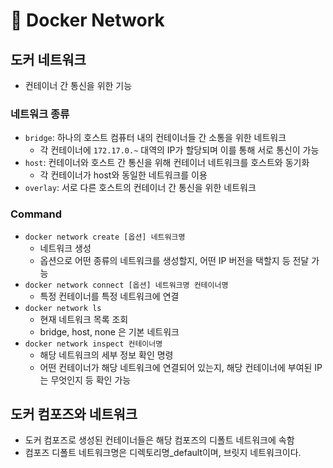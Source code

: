 # 🐳 Docker Network

## 도커 네트워크

- 컨테이너 간 통신을 위한 기능

### 네트워크 종류

- `bridge`: 하나의 호스트 컴퓨터 내의 컨테이너들 간 소통을 위한 네트워크
    - 각 컨테이너에 `172.17.0.~` 대역의 IP가 할당되며 이를 통해 서로 통신이 가능
- `host`: 컨테이너와 호스트 간 통신을 위해 컨테이너 네트워크를 호스트와 동기화
    - 각 컨테이너가 host와 동일한 네트워크를 이용
- `overlay`: 서로 다른 호스트의 컨테이너 간 통신을 위한 네트워크

### Command

- `docker network create [옵션] 네트워크명`
    - 네트워크 생성
    - 옵션으로 어떤 종류의 네트워크를 생성할지, 어떤 IP 버전을 택할지 등 전달 가능
- `docker network connect [옵션] 네트워크명 컨테이너명`
    - 특정 컨테이너를 특정 네트워크에 연결
- `docker network ls`
    - 현재 네트워크 목록 조회
    - bridge, host, none 은 기본 네트워크
- `docker network inspect 컨테이너명`
    - 해당 네트워크의 세부 정보 확인 명령
    - 어떤 컨테이너가 해당 네트워크에 연결되어 있는지, 해당 컨테이너에 부여된 IP는 무엇인지 등 확인 가능

## 도커 컴포즈와 네트워크

- 도커 컴포즈로 생성된 컨테이너들은 해당 컴포즈의 디폴트 네트워크에 속함
- 컴포즈 디폴트 네트워크명은 디렉토리명_default이며, 브릿지 네트워크이다.
